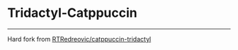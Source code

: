 # Tridactyl-Catppuccin

---

Hard fork from [RTRedreovic/catppuccin-tridactyl](https://codeberg.org/RTRedreovic/catppuccin-tridactyl)
